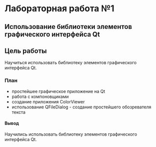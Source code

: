 # Лабораторная работа №1 #

## Использование библиотеки элементов графического интерфейса Qt ##

## Цель работы ##

Научиться использовать библиотеку элементов графического интерфейса Qt.

### План ###

+ простейшее графическое приложение на Qt
+ работа с компоновщиками
+ создание приложения ColorViewer
+ использование QFileDialog - создание простейшего обозревателя текста



#### Вывод ####

Научились использовать библиотеку элементов графического интерфейса Qt.
